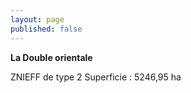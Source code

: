 ```yaml
---
layout: page
published: false
---
```


**La Double orientale**

ZNIEFF de type 2
Superficie : 5246,95 ha

